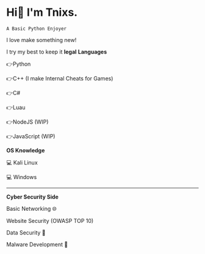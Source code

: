 # Hi👋 I'm **Tnixs.** 
`A Basic Python Enjoyer`

I love make something new!

I try my best to keep it **legal**
**Languages**

👉Python
 
👉C++ (I make Internal Cheats for Games)

👉C# 

👉Luau

👉NodeJS (WIP)

👉JavaScript (WIP)
 
**OS Knowledge**

💻 Kali Linux

💻 Windows


--------------------------------------------
**Cyber Security Side**

Basic Networking 🌐

Website Security (OWASP TOP 10)

Data Security 📁

Malware Development 🦠
